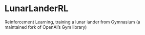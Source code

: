 # LunarLanderRL
Reinforcement Learning, training a lunar lander from Gymnasium (a maintained fork of OpenAI’s Gym library)
